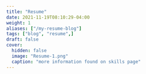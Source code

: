 ```yaml
---
title: "Resume"
date: 2021-11-19T08:10:29-04:00
weight: 1
aliases: ["/my-resume-blog"]
tags: ["blog", "resume",]
draft: false
cover:
  hidden: false
  image: "Resume-1.png"
  caption: "more information found on skills page"
---
```


